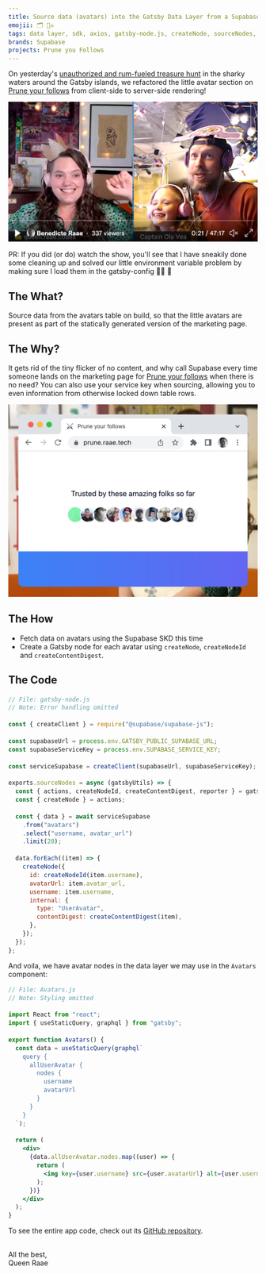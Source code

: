 ```yaml
---
title: Source data (avatars) into the Gatsby Data Layer from a Supabase table
emojii: 🗂 🏴‍☠️
tags: data layer, sdk, axios, gatsby-node.js, createNode, sourceNodes, createNodeId, createContentDigest
brands: Supabase
projects: Prune you Follows
---
```


On yesterday's [unauthorized and rum-fueled treasure hunt](https://youtu.be/EK74ACNxM7M) in the sharky waters around the Gatsby islands, we refactored the little avatar section on [Prune your follows](https://prune.raae.tech) from client-side to server-side rendering!

[![Stream Screendump](./stream-screendump.jpg)](https://youtu.be/EK74ACNxM7M)

PR: If you did (or do) watch the show, you'll see that I have sneakily done some cleaning up and solved our little environment variable problem by making sure I load them in the gatsby-config 🤦‍♀️ 🤪

## The What?

Source data from the avatars table on build, so that the little avatars are present as part of the statically generated version of the marketing page.

## The Why?

It gets rid of the tiny flicker of no content, and why call Supabase every time someone lands on the marketing page for [Prune your follows](https://prune.raae.tech) when there is no need? You can also use your service key when sourcing, allowing you to even information from otherwise locked down table rows.

[![Screendump of avatars on Prune your follows](./prune-avatars.jpg)](https://prune.raae.tech)

## The How

- Fetch data on avatars using the Supabase SKD this time
- Create a Gatsby node for each avatar using `createNode`, `createNodeId` and `createContentDigest`.

## The Code

```js
// File: gatsby-node.js
// Note: Error handling omitted

const { createClient } = require("@supabase/supabase-js");

const supabaseUrl = process.env.GATSBY_PUBLIC_SUPABASE_URL;
const supabaseServiceKey = process.env.SUPABASE_SERVICE_KEY;

const serviceSupabase = createClient(supabaseUrl, supabaseServiceKey);

exports.sourceNodes = async (gatsbyUtils) => {
  const { actions, createNodeId, createContentDigest, reporter } = gatsbyUtils;
  const { createNode } = actions;

  const { data } = await serviceSupabase
    .from("avatars")
    .select("username, avatar_url")
    .limit(20);

  data.forEach((item) => {
    createNode({
      id: createNodeId(item.username),
      avatarUrl: item.avatar_url,
      username: item.username,
      internal: {
        type: "UserAvatar",
        contentDigest: createContentDigest(item),
      },
    });
  });
};
```

And voila, we have avatar nodes in the data layer we may use in the `Avatars` component:

```jsx
// File: Avatars.js
// Note: Styling omitted

import React from "react";
import { useStaticQuery, graphql } from "gatsby";

export function Avatars() {
  const data = useStaticQuery(graphql`
    query {
      allUserAvatar {
        nodes {
          username
          avatarUrl
        }
      }
    }
  `);

  return (
    <div>
      {data.allUserAvatar.nodes.map((user) => {
        return (
          <img key={user.username} src={user.avatarUrl} alt={user.username} />
        );
      })}
    </div>
  );
}
```

To see the entire app code, check out its [GitHub repository](https://github.com/queen-raae/prune-your-follows).

&nbsp;  
All the best,  
Queen Raae
